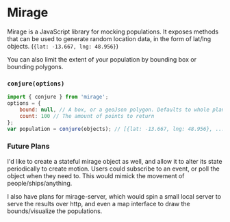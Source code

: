 # Mirage
Mirage is a JavaScript library for mocking populations. It exposes methods that can be used to generate random location data, 
in the form of lat/lng objects. (`{lat: -13.667, lng: 48.956}`)

You can also limit the extent of your population by bounding box or bounding polygons.

### `conjure(options)`
```js
import { conjure } from 'mirage';
options = {
	bound: null, // A box, or a geoJson polygon. Defaults to whole planet,
	count: 100 // The amount of points to return
};
var population = conjure(objects); // [{lat: -13.667, lng: 48.956}, ...]
```

### Future Plans
I'd like to create a stateful mirage object as well, and allow it to alter its state periodically to create motion. Users could subscribe to an event, or poll the object when they need to. This would mimick the movement of people/ships/anything.

I also have plans for mirage-server, which would spin a small local server to serve the results over http, and even a map interface to draw the bounds/visualize the populations.
